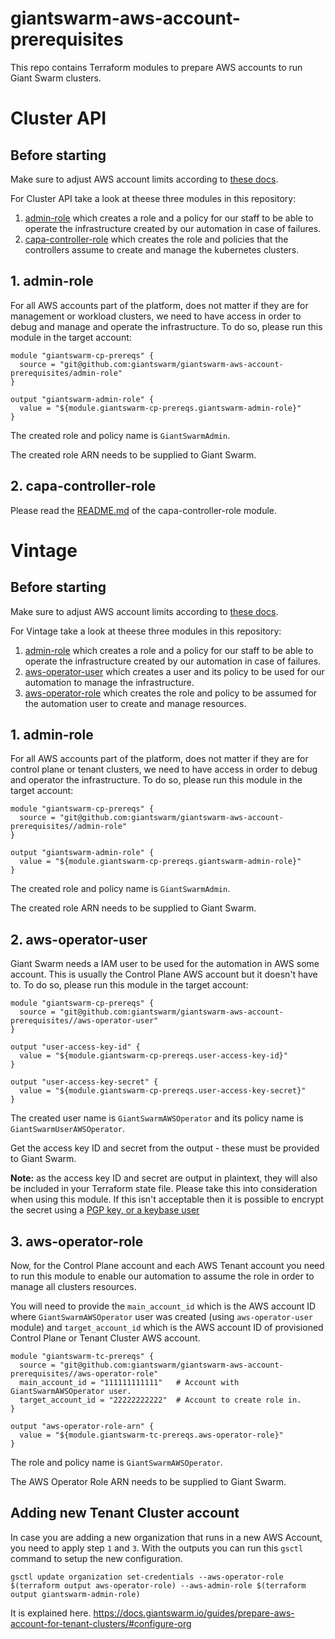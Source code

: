 # giantswarm-aws-account-prerequisites

This repo contains Terraform modules to prepare AWS accounts to run Giant Swarm
clusters.

# Cluster API
## Before starting
Make sure to adjust AWS account limits according to [these
docs](https://docs.giantswarm.io/getting-started/cloud-provider-accounts/cluster-api/aws/#limits). 

For Cluster API take a look at theese three modules in this repository:
1. [admin-role](./admin-role) which creates a role and a policy for our
   staff to be able to operate the infrastructure created by our automation in
   case of failures.
3. [capa-controller-role](./capa-controller-role) which creates
   the role and policies that the controllers assume to create and manage the kubernetes clusters.

## 1. admin-role

For all AWS accounts part of the platform, does not matter if they are for
management or workload clusters, we need to have access in order to debug and
manage and operate the infrastructure. To do so, please run this module in the target
account:

```hcl
module "giantswarm-cp-prereqs" {
  source = "git@github.com:giantswarm/giantswarm-aws-account-prerequisites/admin-role"
}

output "giantswarm-admin-role" {
  value = "${module.giantswarm-cp-prereqs.giantswarm-admin-role}"
}
```

The created role and policy name is `GiantSwarmAdmin`.

The created role ARN needs to be supplied to Giant Swarm.

## 2. capa-controller-role
Please read the [README.md](./capa-controller-role/README.md) of the capa-controller-role module.


# Vintage
## Before starting

Make sure to adjust AWS account limits according to [these
docs](https://docs.giantswarm.io/guides/prepare-aws-account-for-tenant-clusters/#limits).

For Vintage take a look at theese three modules in this repository:

1. [admin-role](./admin-role) which creates a role and a policy for our
   staff to be able to operate the infrastructure created by our automation in
   case of failures.
2. [aws-operator-user](./aws-operator-user) which creates a user and its policy
   to be used for our automation to manage the infrastructure.
3. [aws-operator-role](./aws-operator-role) which creates
   the role and policy to be assumed for the automation user to create and manage
   resources.

## 1. admin-role

For all AWS accounts part of the platform, does not matter if they are for
control plane or tenant clusters, we need to have access in order to debug and
operator the infrastructure. To do so, please run this module in the target
account:

```hcl
module "giantswarm-cp-prereqs" {
  source = "git@github.com:giantswarm/giantswarm-aws-account-prerequisites//admin-role"
}

output "giantswarm-admin-role" {
  value = "${module.giantswarm-cp-prereqs.giantswarm-admin-role}"
}
```

The created role and policy name is `GiantSwarmAdmin`.

The created role ARN needs to be supplied to Giant Swarm.

## 2. aws-operator-user

Giant Swarm needs a IAM user to be used for the automation in AWS some account.
This is usually the Control Plane AWS account but it doesn't have to. To do so,
please run this module in the target account:

```hcl
module "giantswarm-cp-prereqs" {
  source = "git@github.com:giantswarm/giantswarm-aws-account-prerequisites//aws-operator-user"
}

output "user-access-key-id" {
  value = "${module.giantswarm-cp-prereqs.user-access-key-id}"
}

output "user-access-key-secret" {
  value = "${module.giantswarm-cp-prereqs.user-access-key-secret}"
}
```

The created user name is `GiantSwarmAWSOperator` and its policy name is
`GiantSwarmUserAWSOperator`.

Get the access key ID and secret from the output - these must be provided to Giant Swarm.

**Note:** as the access key ID and secret are output in plaintext, they will
also be included in your Terraform state file. Please take this into
consideration when using this module. If this isn't acceptable then it is
possible to encrypt the secret using a [PGP key, or a keybase
user](https://www.terraform.io/docs/providers/aws/r/iam_access_key.html#pgp_key)

## 3. aws-operator-role

Now, for the Control Plane account and each AWS Tenant account you need to run
this module to enable our automation to assume the role in order to manage all
clusters resources.

You will need to provide the `main_account_id` which is the AWS account ID where
`GiantSwarmAWSOperator` user was created (using `aws-operator-user` module) and
`target_account_id` which is the AWS account ID of provisioned Control Plane or
Tenant Cluster AWS account.

```hcl
module "giantswarm-tc-prereqs" {
  source = "git@github.com:giantswarm/giantswarm-aws-account-prerequisites//aws-operator-role"
  main_account_id = "111111111111"   # Account with GiantSwarmAWSOperator user.
  target_account_id = "22222222222"  # Account to create role in.
}

output "aws-operator-role-arn" {
  value = "${module.giantswarm-tc-prereqs.aws-operator-role}"
}
```

The role and policy name is `GiantSwarmAWSOperator`.

The AWS Operator Role ARN needs to be supplied to Giant Swarm.

## Adding new Tenant Cluster account

In case you are adding a new organization that runs in a new AWS Account, you
need to apply step `1` and `3`. With the outputs you can run this `gsctl`
command to setup the new configuration.

`gsctl update organization set-credentials --aws-operator-role $(terraform output aws-operator-role) --aws-admin-role $(terraform output giantswarm-admin-role)`

It is explained here.
https://docs.giantswarm.io/guides/prepare-aws-account-for-tenant-clusters/#configure-org
